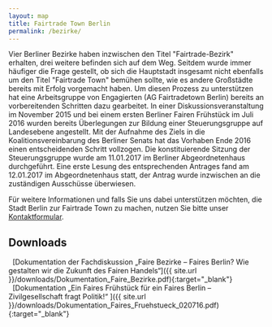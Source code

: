 ```yaml
---
layout: map
title: Fairtrade Town Berlin
permalink: /bezirke/
---
```


Vier Berliner Bezirke haben inzwischen den Titel "Fairtrade-Bezirk" erhalten, drei weitere befinden sich auf dem Weg. Seitdem wurde immer häufiger die Frage gestellt, ob sich die Hauptstadt insgesamt nicht ebenfalls um den Titel "Fairtrade Town" bemühen sollte, wie es andere Großstädte bereits mit Erfolg vorgemacht haben. Um diesen Prozess zu unterstützen hat eine Arbeitsgruppe von Engagierten (AG Fairtradetown Berlin) bereits an vorbereitenden Schritten dazu gearbeitet. In einer Diskussionsveranstaltung im November 2015 und bei einem ersten Berliner Fairen Frühstück im Juli 2016 wurden bereits Überlegungen zur Bildung einer Steuerungsgruppe auf Landesebene angestellt. Mit der Aufnahme des Ziels in die Koalitionsvereinbarung des Berliner Senats hat das Vorhaben Ende 2016 einen entscheidenden Schritt vollzogen. Die konstituierende Sitzung der Steuerungsgruppe wurde am 11.01.2017 im Berliner Abgeordnetenhaus durchgeführt. Eine erste Lesung des entsprechenden Antrages fand am 12.01.2017 im Abgeordnetenhaus statt, der Antrag wurde inzwischen an die zuständigen Ausschüsse überwiesen. 

Für weitere Informationen und falls Sie uns dabei unterstützen möchten, die Stadt Berlin zur Fairtrade Town zu machen, nutzen Sie bitte unser [Kontaktformular]({{site.baseurl}}/kontakt).

## Downloads
<i class='fa fa-download fa-fw'></i>&nbsp;&nbsp;[Dokumentation der Fachdiskussion „Faire Bezirke – Faires Berlin? Wie
gestalten wir die Zukunft des Fairen Handels“]({{ site.url }}/downloads/Dokumentation_Faire_Bezirke.pdf){:target="_blank"}<br />
<i class='fa fa-download fa-fw'></i>&nbsp;&nbsp;[Dokumentation „Ein Faires Frühstück für ein Faires Berlin –
Zivilgesellschaft fragt Politik!“ ]({{ site.url }}/downloads/Dokumentation_Faires_Fruehstueck_020716.pdf){:target="_blank"}



